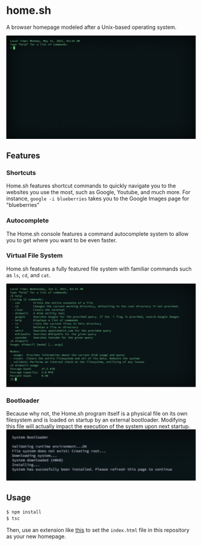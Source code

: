 # home.sh

A browser homepage modeled after a Unix-based operating system.

![Screenshot](https://raw.githubusercontent.com/iahuang/home.sh/main/screenshots/1.png)

## Features

### Shortcuts

Home.sh features shortcut commands to quickly navigate you to the websites you use the most, such as Google, Youtube, and much more. For instance, `google -i blueberries` takes you to the Google Images page for "blueberries"
### Autocomplete

The Home.sh console features a command autocomplete system to allow you to get where you want to be even faster.

### Virtual File System
Home.sh features a fully featured file system with familiar commands such as `ls`, `cd`, and `cat`.

![Screenshot](https://raw.githubusercontent.com/iahuang/home.sh/main/screenshots/2.png)

### Bootloader
Because why not, the Home.sh program itself is a physical file on its own filesystem and is loaded on startup by an external bootloader. Modifying this file will actually impact the execution of the system upon next startup. 
![Screenshot](https://raw.githubusercontent.com/iahuang/home.sh/main/screenshots/3.png)

## Usage

```bash
$ npm install
$ tsc
```

Then, use an extension like [this](https://chrome.google.com/webstore/detail/custom-new-tab-url/mmjbdbjnoablegbkcklggeknkfcjkjia) to set the `index.html` file in this repository as your new homepage.
